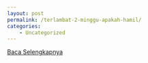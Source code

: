 ```yaml
---
layout: post
permalink: /terlambat-2-minggu-apakah-hamil/
categories:
    - Uncategorized
---
```


[Baca Selengkapnya](/05)